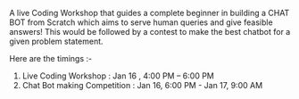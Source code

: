 A live Coding Workshop that guides a complete beginner in building a CHAT BOT from Scratch which aims to serve human queries and give feasible answers!
This would be followed by a contest to make the best chatbot for a given problem statement.

Here are the timings :-
1.  Live Coding Workshop              :  Jan 16 , 4:00 PM –  6:00 PM
2.  Chat Bot making Competition :  Jan 16, 6:00 PM  - Jan 17,  9:00 AM
